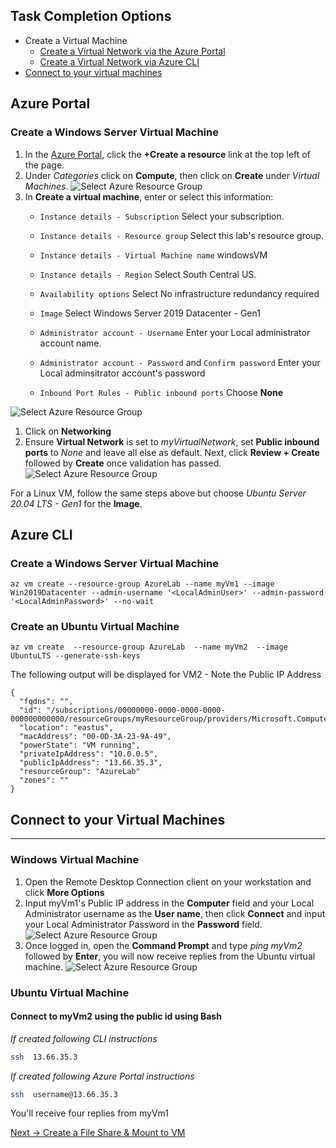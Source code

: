 ## Task Completion Options
- Create a Virtual Machine
    - [Create a Virtual Network via the Azure Portal](#azure-portal)
    - [Create a Virtual Network via Azure CLI](#azure-cli)
- [Connect to your virtual machines](#connect-to-your-virtual-machines)



## Azure Portal
### Create a Windows Server Virtual Machine
1. In the [Azure Portal](https://portal.azure.com), click the **+Create a resource** link at the top left of the page.
1. Under *Categories* click on **Compute**, then click on **Create** under *Virtual Machines*.
![Select Azure Resource Group](media/1.png)
1. In **Create a virtual machine**, enter or select this information:
    - `Instance details - Subscription`	Select your subscription.
    - `Instance details - Resource group`	Select this lab's resource group.
    - `Instance details - Virtual Machine name`	windowsVM
    - `Instance details - Region`	Select South Central US.

    - `Availability options` Select No infrastructure redundancy required
    - `Image` Select Windows Server 2019 Datacenter - Gen1
    
    - `Administrator account - Username`	Enter your Local administrator account name.
    - `Administrator account - Password` and `Confirm password` Enter your Local adminsitrator account's password

    - `Inbound Port Rules - Public inbound ports` Choose **None**
    
![Select Azure Resource Group](media/2.png)

1. Click on **Networking**
1. Ensure **Virtual Network** is set to *myVirtualNetwork*, set **Public inbound ports** to *None* and leave all else as default. Next, click **Review + Create** followed by **Create** once validation has passed.
![Select Azure Resource Group](media/3.png)

For a Linux VM, follow the same steps above but choose *Ubuntu Server 20.04 LTS - Gen1* for the **Image**. 

## Azure CLI

### Create a Windows Server Virtual Machine


```azurecli-interactive
az vm create --resource-group AzureLab --name myVm1 --image Win2019Datacenter --admin-username '<LocalAdminUser>' --admin-password '<LocalAdminPassword>' --no-wait
```


### Create an Ubuntu Virtual Machine
```azurecli-interactive
az vm create  --resource-group AzureLab  --name myVm2  --image UbuntuLTS --generate-ssh-keys
```

The following output will be displayed for VM2 - Note the Public IP Address
~~~~~~~~~~
{
  "fqdns": "",
  "id": "/subscriptions/00000000-0000-0000-0000-000000000000/resourceGroups/myResourceGroup/providers/Microsoft.Compute/virtualMachines/Vm2",
  "location": "eastus",
  "macAddress": "00-0D-3A-23-9A-49",
  "powerState": "VM running",
  "privateIpAddress": "10.0.0.5",
  "publicIpAddress": "13.66.35.3",
  "resourceGroup": "AzureLab"
  "zones": ""
}
~~~~~~~~~~

## Connect to your Virtual Machines ##
----
### Windows Virtual Machine
1. Open the Remote Desktop Connection client on your workstation and click **More Options**
1. Input myVm1's Public IP address in the **Computer** field and your Local Administrator username as the **User name**, then click **Connect** and input your Local Administrator Password in the **Password** field. 
![Select Azure Resource Group](media/10.png)
1. Once logged in, open the **Command Prompt** and type *ping myVm2* followed by **Enter**, you will now receive replies from the Ubuntu virtual machine.
![Select Azure Resource Group](media/11.png)

### Ubuntu Virtual Machine
#### Connect to myVm2 using the public id using Bash
*If created following CLI instructions*
```sh
ssh  13.66.35.3
```

*If created following Azure Portal instructions*
```sh
ssh  username@13.66.35.3
```

You'll receive four replies from myVm1


[Next -> Create a File Share & Mount to VM]

[Create Virtual Network Documentation]: <https://docs.microsoft.com/en-us/azure/virtual-network/quick-create-portal>
[Create DNS Record Documentation]: <https://docs.microsoft.com/en-us/azure/dns/dns-getstarted-cli>
[Next -> Create a File Share & Mount to VM]:<https://github.com/Microsoft-USEduAzure/workshops/blob/master/AzureFundamentals/FileShare/CreateAFileShare.md>

